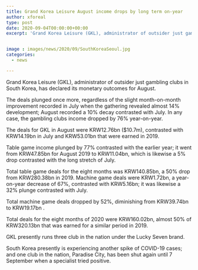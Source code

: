 ```yaml
---
title: Grand Korea Leisure August income drops by long term on-year
author: xforeal 
type: post
date: 2020-09-04T00:00:00+00:00
excerpt: 'Grand Korea Leisure (GKL), administrator of outsider just gambling clubs in South Korea, has declared its money related outcomes for August '


image : images/news/2020/09/SouthKoreaSeoul.jpg
categories:
  - news

---
```

Grand Korea Leisure (GKL), administrator of outsider just gambling clubs in South Korea, has declared its monetary outcomes for August. 

The deals plunged once more, regardless of the slight month-on-month improvement recorded in July when the gathering revealed almost 14&percnt; development; August recorded a 10&percnt; decay contrasted with July. In any case, the gambling clubs income dropped by 76&percnt; year-on-year. 

The deals for GKL in August were KRW12.76bn ($10.7m), contrasted with KRW14.19bn in July and KRW53.01bn that were earned in 2019.<span data-ccp-props='{"134233117":true,"134233118":true,"201341983":0,"335559739":200,"335559740":240}' /> 

Table game income plunged by 77&percnt; contrasted with the earlier year; it went from KRW47.85bn for August 2019 to KRW11.04bn, which is likewise a 5&percnt; drop contrasted with the long stretch of July. 

Total table game deals for the eight months was KRW140.85bn, a 50&percnt; drop from KRW280.38bn in 2019. Machine game deals were KRW1.72bn, a year-on-year decrease of 67&percnt;, contrasted with KRW5.16bn; it was likewise a 32&percnt; plunge contrasted with July. 

Total machine game deals dropped by 52&percnt;, diminishing from KRW39.74bn to KRW19.17bn <span data-ccp-props='{"134233117":true,"134233118":true,"201341983":0,"335559739":200,"335559740":240}'>. </span>

Total deals for the eight months of 2020 were KRW160.02bn, almost 50% of KRW320.13bn that was earned for a similar period in 2019.<span data-ccp-props='{"134233117":true,"134233118":true,"201341983":0,"335559739":200,"335559740":240}' /> 

GKL presently runs three club in the nation under the Lucky Seven brand. 

South Korea presently is experiencing another spike of COVID-19 cases; and one club in the nation, Paradise City, has been shut again until 7 September when a specialist tried positive.<span data-ccp-props='{"134233117":true,"134233118":true,"201341983":0,"335559739":200,"335559740":240}' />